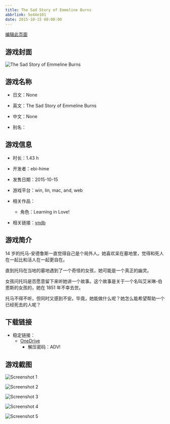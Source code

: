 ```yaml
---
title: The Sad Story of Emmeline Burns
abbrlink: 5e44e101
date: 2015-10-15 00:00:00
---
```

[编辑此页面](https://github.com/ACG-3/ADV3-source/blob/main/source/_posts/games/The%20Sad%20Story%20of%20Emmeline%20Burns.md)

## 游戏封面

![The Sad Story of Emmeline Burns](https://pan.timero.xyz/d/onedrive/img_lib_001/The%20Sad%20Story%20of%20Emmeline%20Burns_cover.avif)


## 游戏名称

- 日文：None
- 英文：The Sad Story of Emmeline Burns
- 中文：None

- 别名：


## 游戏信息

- 时长：1.43 h
- 开发者：ebi-hime
- 发售日期：2015-10-15
- 游戏平台：win, lin, mac, and, web
- 相关作品：
   - 角色：Learning in Love!

- 相关链接：[vndb](https://vndb.org/v18460)


## 游戏简介

14 岁的托马-安德鲁斯一直觉得自己是个局外人。她喜欢呆在墓地里，觉得和死人在一起比和活人在一起更自在。

直到托玛在当地的墓地遇到了一个奇怪的女孩，她可能是一个真正的幽灵。

女孩问托玛是否愿意留下来听她讲一个故事。这个故事是关于一个名叫艾米琳-伯恩斯的女孩的，她在 1851 年不幸去世。

托马不得不听，但同时又感到不安。毕竟，她能做什么呢？她怎么能希望帮助一个已经死去的人呢？




## 下载链接

- 稳定链接：
    - [OneDrive](https://pan.timero.xyz/onedrive/adv_lib_001/The%20Sad%20Story%20of%20Emmeline%20Burns)
        - 解压密码：ADV!



## 游戏截图


![Screenshot 1](https://pan.timero.xyz/d/onedrive/img_lib_001/The%20Sad%20Story%20of%20Emmeline%20Burns_Screenshot_1.avif)

![Screenshot 2](https://pan.timero.xyz/d/onedrive/img_lib_001/The%20Sad%20Story%20of%20Emmeline%20Burns_Screenshot_2.avif)

![Screenshot 3](https://pan.timero.xyz/d/onedrive/img_lib_001/The%20Sad%20Story%20of%20Emmeline%20Burns_Screenshot_3.avif)

![Screenshot 4](https://pan.timero.xyz/d/onedrive/img_lib_001/The%20Sad%20Story%20of%20Emmeline%20Burns_Screenshot_4.avif)

![Screenshot 5](https://pan.timero.xyz/d/onedrive/img_lib_001/The%20Sad%20Story%20of%20Emmeline%20Burns_Screenshot_5.avif)

